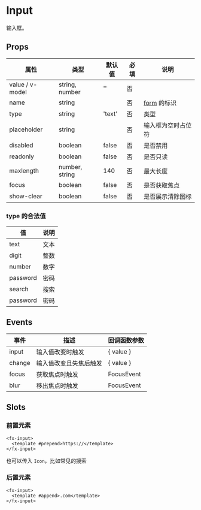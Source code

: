 # Input

输入框。

## Props

| 属性            | 类型           | 默认值 | 必填 | 说明                            |
| --------------- | -------------- | ------ | ---- | ------------------------------- |
| value / v-model | string, number | ''     | 否   |
| name            | string         |        | 否   | [form](./README.Form.md) 的标识 |
| type            | string         | 'text' | 否   | 类型                            |
| placeholder     | string         |        | 否   | 输入框为空时占位符              |
| disabled        | boolean        | false  | 否   | 是否禁用                        |
| readonly        | boolean        | false  | 否   | 是否只读                        |
| maxlength       | number, string | 140    | 否   | 最大长度                        |
| focus           | boolean        | false  | 否   | 是否获取焦点                    |
| show-clear      | boolean        | false  | 否   | 是否展示清除图标                |

### type 的合法值

| 值       | 说明 |
| -------- | ---- |
| text     | 文本 |
| digit    | 整数 |
| number   | 数字 |
| password | 密码 |
| search   | 搜索 |
| password | 密码 |

## Events

| 事件   | 描述                   | 回调函数参数 |
| ------ | ---------------------- | ------------ |
| input  | 输入值改变时触发       | { value }    |
| change | 输入值改变且失焦后触发 | { value }    |
| focus  | 获取焦点时触发         | FocusEvent   |
| blur   | 移出焦点时触发         | FocusEvent   |

## Slots

### 前置元素

```
<fx-input>
  <template #prepend>https://</template>
</fx-input>
```

也可以传入 `Icon`，比如常见的搜索

### 后置元素

```
<fx-input>
  <template #append>.com</template>
</fx-input>
```

